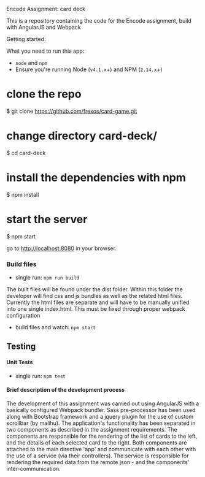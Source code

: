 Encode Assignment: card deck

This is a repository containing the code for the Encode assignment, build with AngularJS and Webpack

Getting started:

What you need to run this app:
* `node` and `npm`
* Ensure you're running Node (`v4.1.x`+) and NPM (`2.14.x`+)

# clone the repo
$ git clone https://github.com/frexos/card-game.git

# change directory card-deck/
$ cd card-deck


# install the dependencies with npm
$ npm install

# start the server
$ npm start

go to [http://localhost:8080](http://localhost:8080) in your browser.

### Build files

* single run: `npm run build`

The built files will be found under the dist folder. Within this folder the developer will find css and js bundles as well as the related html files. Currently the html files are separate and will have to be manually unified into one single index.html. This must be fixed through proper webpack configuration

* build files and watch: `npm start`

## Testing

#### Unit Tests

* single run: `npm test`

#### Brief description of the development process

The development of this assignment was carried out using AngularJS with a basically configured Webpack bundler.
Sass pre-processor has been used along with Bootstrap framework and a jquery plugin for the use of custom scrollbar (by malihu). The application's functionality has been separated in two components as described in the assignment requirements. The components are responsible for the rendering of the list of cards to the left, and the details of each selected card to the right. Both components are attached to the main directive 'app' and communicate with each other with the use of a service (via their controllers). The service is responsible for rendering the required data from the remote json - and the components' inter-communication.
